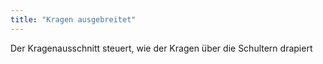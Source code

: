 ```yaml
---
title: "Kragen ausgebreitet"
---
```


Der Kragenausschnitt steuert, wie der Kragen über die Schultern drapiert




